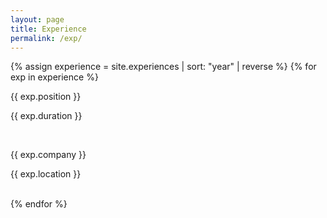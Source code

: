 ```yaml
---
layout: page
title: Experience
permalink: /exp/
---
```


{% assign experience = site.experiences | sort: "year" | reverse %}
{% for exp in experience %}
<div class="exp_first_line">
    <p class="exp_position">{{ exp.position }}</p> 
    <p class="exp_duration">{{ exp.duration }}</p>
</div>
<br>
<div class="exp_second_line">
    <p class="exp_company">{{ exp.company }}</p> 
    <p class="exp_location">{{ exp.location }}</p>
</div>
<br>
{% endfor %}